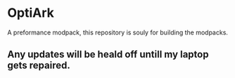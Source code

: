 # OptiArk
A preformance modpack, this repository is souly for building the modpacks.

## Any updates will be heald off untill my laptop gets repaired.
